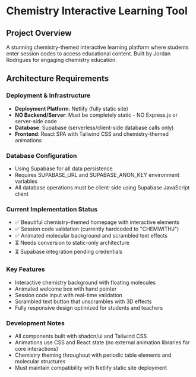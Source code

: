 # Chemistry Interactive Learning Tool

## Project Overview
A stunning chemistry-themed interactive learning platform where students enter session codes to access educational content. Built by Jordan Rodrigues for engaging chemistry education.

## Architecture Requirements

### Deployment & Infrastructure
- **Deployment Platform**: Netlify (fully static site)
- **NO Backend/Server**: Must be completely static - NO Express.js or server-side code
- **Database**: Supabase (serverless/client-side database calls only)
- **Frontend**: React SPA with Tailwind CSS and chemistry-themed animations

### Database Configuration
- Using Supabase for all data persistence
- Requires SUPABASE_URL and SUPABASE_ANON_KEY environment variables
- All database operations must be client-side using Supabase JavaScript client

### Current Implementation Status
- ✅ Beautiful chemistry-themed homepage with interactive elements
- ✅ Session code validation (currently hardcoded to "CHEMWITHJ")
- ✅ Animated molecular background and scrambled text effects
- ⏳ Needs conversion to static-only architecture
- ⏳ Supabase integration pending credentials

### Key Features
- Interactive chemistry background with floating molecules
- Animated welcome box with hand pointer
- Session code input with real-time validation
- Scrambled text button that unscrambles with 3D effects
- Fully responsive design optimized for students and teachers

### Development Notes
- All components built with shadcn/ui and Tailwind CSS
- Animations use CSS and React state (no external animation libraries for core interactions)
- Chemistry theming throughout with periodic table elements and molecular structures
- Must maintain compatibility with Netlify static site deployment